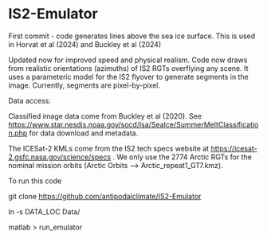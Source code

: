 # IS2-Emulator

First commit - code generates lines above the sea ice surface. This is used in Horvat et al (2024) and Buckley et al (2024)

Updated now for improved speed and physical realism. Code now draws from realistic orientations (azimuths) of IS2 RGTs overflying any scene. It uses a parameteric model for the IS2 flyover to generate segments in the image. Currently, segments are pixel-by-pixel. 

Data access: 

Classified image data come from Buckley et al (2020). See https://www.star.nesdis.noaa.gov/socd/lsa/SeaIce/SummerMeltClassification.php for data download and metadata. 

The ICESat-2 KMLs come from the IS2 tech specs website at https://icesat-2.gsfc.nasa.gov/science/specs . We only use the 2774 Arctic RGTs for the nominal mission orbits (Arctic Orbits --> Arctic_repeat1_GT7.kmz). 

To run this code

git clone https://github.com/antipodalclimate/IS2-Emulator

ln -s DATA_LOC Data/

matlab > run_emulator



 

